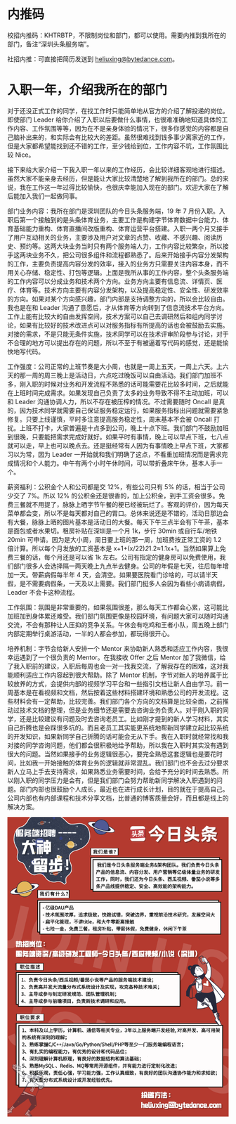# 内推码

校招内推码：KHTRBTP，不限制岗位和部门，都可以使用。需要内推到我所在的部门，备注“深圳头条服务端”。

社招内推：可直接把简历发送到 heliuxing@bytedance.com。

# 入职一年，介绍我所在的部门

对于还没正式工作的同学，在找工作时只能简单地从官方的介绍了解投递的岗位。即使部门 Leader 给你介绍了入职以后要做什么事情，也很难准确地知道具体的工作内容、工作氛围等等，因为在不是亲身体验的情况下，很多你感觉的内容都是自己脑补出来的，和实际会有比较大的差距。虽然很难找到钱多事少离家近的工作，但是大家都希望能找到还不错的工作，至少钱给到位，工作内容不坑，工作氛围比较 Nice。

接下来给大家介绍一下我入职一年以来的工作经历，会比较详细客观地进行描述。虽然大家不能亲身去经历，但是能让大家比较清楚地了解到我所在的部门。总的来说，我在工作这一年过得比较愉快，也很庆幸能加入现在的部门。欢迎大家在了解后能加入我们一起做同事。

部门业务内容：我所在部门是深圳团队的今日头条服务端，19 年 7 月份入职。入职后第一个接触到的是头条体育业务，主要工作是构建字节体育数据中台能力、体育基础能力重构、体育直播间改版重构、体育运营平台搭建。入职一两个月又接手了用户互动相关的业务，主要涉及用户对文章的点赞、收藏、不感兴趣、阅读历史、预约等。这两大块业务当时只有两个服务端人力，工作内容比较繁杂，所以接手这两块业务不久，把公司很多组件和流程都熟悉了。后来开始接手内容分发架构的工作，主要负责提高内容分发的效率，接入的业务方只需要关注内容本身，而不用关心存储、稳定性、打包等逻辑。上面是我所从事的工作内容，整个头条服务端的工作内容可以分成业务和技术两个方向。业务方向主要有信息流、详情页、医疗、体育等。技术方向主要有内容分发架构，以及提高稳定性、安全性、研发效率的方向。如果对某个方向感兴趣，部门内部是支持调整方向的，所以会比较自由。我也是在和 Leader 沟通了意愿后，才从体育等方向转到了信息流技术平台方向。工作上能有比较大的自由发挥空间，技术方案可以自己去调研然后和组内同学讨论，如果有比较好的技术改进点可以对服务指标有所提高的话也会被鼓励去实施。对接的需求，不是只能无条件实施，技术同学可以在技术评审阶段参与讨论，对于不合理的地方可以提出存在的问题，所以不至于有被逼着写代码的感觉，还是能愉快地写代码。

工作强度：公司正常的上班节奏是大小周，也就是一周上五天，一周上六天。上六天的那一周的周三晚上是活动日，六点吃过晚饭可以自由活动。我们部门加班不多，刚入职的时候对业务和开发流程不熟悉的话可能需要花比较多时间，之后就能在上班时间完成需求。如果发现自己负责了太多的业务导致不得不主动加班，可以和 Leader 沟通协调人力，所以不存在被压榨的情况。不过需要随时 Oncall 是真的，因为技术同学就需要自己保证服务稳定运行，如果服务指标出问题就需要紧急修复。只要上线谨慎，平时多注意提高服务稳定性，周末基本不会被 Oncall 打扰。上班不打卡，大家普遍是十点多到公司，晚上十点下班。我们部门不鼓励加班到很晚，只要能把需求完成好就好。如果平时有事情，晚上可以早点下班，七八点就可以走，早上也可以晚点去。还是挺经常有人因为有事情晚上早点下班，大家都习以为常，因为 Leader 一开始就和我们明确了这点，不看重加班情况而是需求完成情况和个人能力。中午有两个小时午休时间，可以带折叠床午休，基本人手一个。

薪资福利：公积金个人和公司都是交 12%，有些公司只有 5% 的话，相当于公司少交了 7%。所以 12% 的公积金还是很香的，加上公积金，到手工资会很多。免费三餐就不用提了，脉脉上晒字节午餐的梗已经被玩烂了。客观的评价，因为每天菜单都会变，所以不是每天都对自己的胃口。总体来说还是不错的，活动日那边会有大餐，脉脉上晒的图片基本是活动日的大餐。每天下午三点半会有下午茶，基本是面包或者水果切。租房补贴在深圳是一个月 1k，步行 30min 或自行车/地铁 20min 可申请。因为是大小周，周日要上班的那一周，加班费按正常工资的 1.2 倍计算。所以每个月发放的工资基本是 x+1+(x/22)*2*1.2≈1.1x+1。当然如果算上免费三餐的话，每个月还是可以省 1k 左右。公司有指定的健身房可以免费使用，我们部门很多人会选择隔一两天晚上九点半去健身。公司的年假是七天，往后每年增加一天。带薪病假每半年 4 天，会清空。如果要医院看门诊啥的，可以请半天假，是不需要病假条，一天及以上需要。我们部门挺多人会因为看些小病请病假，Leader 不会卡这种流程。

工作氛围：氛围是非常重要的，如果氛围很差，那么每天工作都会心累，这可能比加班加到身体累还难受。我们部门氛围更像是校园环境，有问题大家可以随时沟通交流，不会有那种让人压抑的竞争关系。午休会有吃鸡和王者小队，周五晚上部门内部定期举行桌游活动，一半的人都会参加，都玩得很开心。

培养机制：字节会给新人安排一个 Mentor 来协助新人熟悉和适应工作内容，我很幸运遇到了一个很负责的 Mentor。在我接收 Offer 之后 Mentor 加了我微信，给了我入职前的建议，入职后每周也会一对一找我交流，了解我存在的困难，这对我能顺利适应工作内容起到很大帮助。除了 Mentor 机制，字节对新人的培养属于比较放养的方式，会提供内部的视频学习平台和一些指引文档让新人自由学习。前一周基本是在看视频和文档，然后按着这些材料搭建环境和熟悉公司的开发流程。这些材料会有一定帮助，比较完善。我们部门各个方向的文档算是比较全面，之前推动过技术文档的整理，但是业务细节还是需要去咨询业务负责人。对于刚入职的同学，还是比较建议有问题及时去咨询老员工。比如刚才提到的新人学习材料，其实自己折腾也是会踩很多坑的。而且老员工其实能更系统地帮新同学建立起比较系统的开发知识，如果新同学自己折腾的话可能会无从下手。我在入职时就经常找和我对接的同学咨询问题，他们都会很积极地给予帮助，所以我在入职时其实没有遇到很大的问题。当然如果接手的业务逻辑很恶心，要完全熟悉这套逻辑也是要花时间，比如我一开始接触的体育业务的逻辑就非常混乱。我们部门也不会去过分要求新人立马上手去支持需求，如果熟悉业务需要时间，会给予充分的时间去熟悉。所以刚入职的同学压力是会有，但是我们部门会努力帮助新同学解决入职遇到的问题。部门内部也很鼓励个人成长，最近也在进行成长计划，目的就在于提高自己。公司内部也有内部课程和技术分享文档，比普通的博客质量会好，而且都是线上的解决方案。


![](今日头条招聘海报.png)
